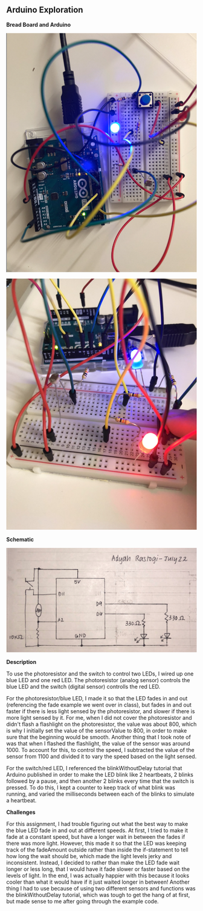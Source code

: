 ## Arduino Exploration

**Bread Board and Arduino**

![](breadBoardArduino.png)

![](breadBoardArduino22.jpg)

**Schematic**

![](schematic22.jpg) 

**Description**

To use the photoresistor and the switch to control two LEDs, I wired up one blue LED and one red LED. The photoresistor (analog sensor) controls the blue LED and the switch (digital sensor) controlls the red LED. 

For the photoresistor/blue LED, I made it so that the LED fades in and out (referencing the fade example we went over in class), but fades in and out faster if there is less light sensed by the photoresistor, and slower if there is more light sensed by it. For me, when I did not cover the photoresistor and didn't flash a flashlight on the photoresistor, the value was about 800, which is why I initially set the value of the sensorValue to 800, in order to make sure that the beginning would be smooth. Another thing that I took note of was that when I flashed the flashlight, the value of the sensor was around 1000. To account for this, to control the speed, I subtracted the value of the sensor from 1100 and divided it to vary the speed based on the light sensed.

For the switch/red LED, I referenced the blinkWithoutDelay tutorial that Arduino published in order to make the LED blink like 2 heartbeats, 2 blinks followed by a pause, and then another 2 blinks every time that the switch is pressed. To do this, I kept a counter to keep track of what blink was running, and varied the milliseconds between each of the blinks to simulate a heartbeat. 

**Challenges**

For this assignment, I had trouble figuring out what the best way to make the blue LED fade in and out at different speeds. At first, I tried to make it fade at a constant speed, but have a longer wait in between the fades if there was more light. However, this made it so that the LED was keeping track of the fadeAmount outside rather than inside the if-statement to tell how long the wait should be, which made the light levels jerky and inconsistent. Instead, I decided to rather than make the LED fade wait longer or less long, that I would have it fade slower or faster based on the levels of light. In the end, I was actually happier with this because it looks cooler than what it would have if it just waited longer in between! Another thing I had to use because of using two different sensors and functions was the blinkWithoutDelay tutorial, which was tough to get the hang of at first, but made sense to me after going through the example code.
